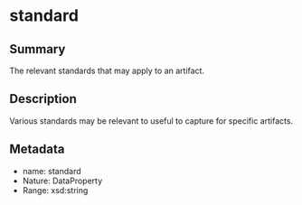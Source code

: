 <!-- Automatically generated by spec-parser v2.0.0 on 2023-12-27T15:02:03.969017+00:00 -->
<!-- SPDX-License-Identifier: Community-Spec-1.0 -->

# standard

## Summary

The relevant standards that may apply to an artifact.


## Description

Various standards may be relevant to useful to capture for specific artifacts.


## Metadata

- name: standard
- Nature: DataProperty
- Range: xsd:string




